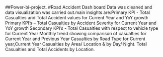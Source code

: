  ##Power-bi-project.
#Road Accident Dash board
Data was cleaned and data visualization was carried out.main insights are:Primary KPI - Total Casualties and Total Accident values for Current Year and YoY growth
Primary KPI’s – Total Casualties by Accident Severity for Current Year and YoY growth
Secondary KPI’s - Total Casualties with respect to vehicle type for Current Year
Monthly trend showing comparison of casualties for Current Year and Previous Year
Casualties by Road Type for Current year,Current Year Casualties by Area/ Location & by Day/ Night.
Total Casualties and Total Accidents by Location.


